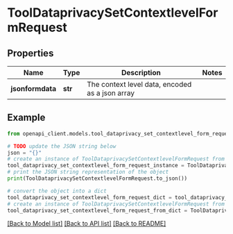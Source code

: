 # ToolDataprivacySetContextlevelFormRequest


## Properties

Name | Type | Description | Notes
------------ | ------------- | ------------- | -------------
**jsonformdata** | **str** | The context level data, encoded as a json array | 

## Example

```python
from openapi_client.models.tool_dataprivacy_set_contextlevel_form_request import ToolDataprivacySetContextlevelFormRequest

# TODO update the JSON string below
json = "{}"
# create an instance of ToolDataprivacySetContextlevelFormRequest from a JSON string
tool_dataprivacy_set_contextlevel_form_request_instance = ToolDataprivacySetContextlevelFormRequest.from_json(json)
# print the JSON string representation of the object
print(ToolDataprivacySetContextlevelFormRequest.to_json())

# convert the object into a dict
tool_dataprivacy_set_contextlevel_form_request_dict = tool_dataprivacy_set_contextlevel_form_request_instance.to_dict()
# create an instance of ToolDataprivacySetContextlevelFormRequest from a dict
tool_dataprivacy_set_contextlevel_form_request_from_dict = ToolDataprivacySetContextlevelFormRequest.from_dict(tool_dataprivacy_set_contextlevel_form_request_dict)
```
[[Back to Model list]](../README.md#documentation-for-models) [[Back to API list]](../README.md#documentation-for-api-endpoints) [[Back to README]](../README.md)


